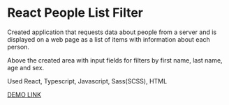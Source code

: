 # React People List Filter

Created application that requests data about people from a server and is displayed on a web page as a list of items with information about each person.

Above the created area with input fields for filters by first name, last name, age and sex.

Used React, Typescript, Javascript, Sass(SCSS), HTML

[DEMO LINK](https://obordiug.github.io/react-people-list-filter/)

